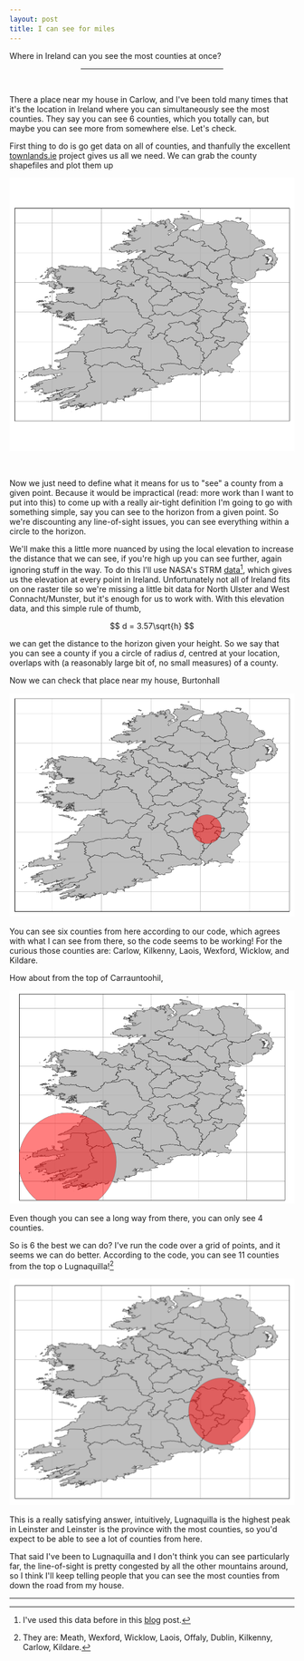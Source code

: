 ```yaml
---
layout: post
title: I can see for miles
---
```


Where in Ireland can you see the most counties at once?

<center><hr style="width:50%"></center>
<br>

There a place near my house in Carlow, and I've been told many times that it's the location in Ireland where you can simultaneously see the most counties. They say you can see 6 counties, which you totally can, but maybe you can see more from somewhere else. Let's check.

First thing to do is go get data on all of counties, and thanfully the excellent [townlands.ie](www.townlands.ie) project gives us all we need. We can grab the county shapefiles and plot them up

 ![counties](/images/counties/ireland.png)

<br>

Now we just need to define what it means for us to "see" a county from a given point. Because it would be impractical (read: more work than I want to put into this) to come up with a really air-tight definition I'm going to go with something simple, say you can see to the horizon from a given point. So we're discounting any line-of-sight issues, you can see everything within a circle to the horizon.

We'll make this a little more nuanced by using the local elevation to increase the distance that we can see, if you're high up you can see further, again ignoring stuff in the way. To do this I'll use NASA's STRM [data](http://dwtkns.com/srtm/)[^1], which gives us the elevation at every point in Ireland. Unfortunately not all of Ireland fits on one raster tile so we're missing a little bit data for North Ulster and West Connacht/Munster, but it's enough for us to work with. With this elevation data, and this simple rule of thumb,

$$
d = 3.57\sqrt{h}
$$

we can get the distance to the horizon given your height. So we say that you can see a county if you a circle of radius $d$, centred at your location, overlaps with (a reasonably large bit of, no small measures) of a county. 

Now we can check that place near my house, Burtonhall

![burtonhall](/images/counties/burtonhall.png)

You can see six counties from here according to our code, which agrees with what I can see from there, so the code seems to be working! For the curious those counties are: Carlow, Kilkenny, Laois, Wexford, Wicklow, and Kildare.

How about from the top of Carrauntoohil, 

![carrauntoohil](/images/counties/carrauntoohil.png)

Even though you can see a long way from there, you can only see 4 counties.

So is 6 the best we can do? I've run the code over a grid of points, and it seems we can do better. According to the code, you can see 11 counties from the top o Lugnaquilla![^2] 

![lugnaquilla](/images/counties/lugnaquilla.png)

This is a really satisfying answer, intuitively, Lugnaquilla is the highest peak in Leinster and Leinster is the province with the most counties, so you'd expect to be able to see a lot of counties from here.

That said I've been to Lugnaquilla and I don't think you can see particularly far, the line-of-sight is pretty congested by all the other mountains around, so I think I'll keep telling people that you can see the most counties from down the road from my house.



---

[^1]: I've used this data before in this [blog](https://n-o-r.xyz/2018/11/20/hill-walker.html) post. 

[^2]: They are: Meath, Wexford, Wicklow, Laois, Offaly, Dublin, Kilkenny, Carlow, Kildare.
